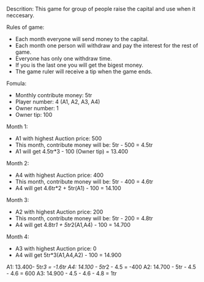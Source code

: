 Descrition:
This game for group of people raise the capital and use when it neccesary.

Rules of game:

- Each month everyone will send money to the capital.
- Each month one person will withdraw and pay the interest for the rest of game.
- Everyone has only one withdraw time.
- If you is the last one you will get the bigest money.
- The game ruler will receive a tip when the game ends.

Fomula:

- Monthly contribute money: 5tr
- Player number: 4 (A1, A2, A3, A4)
- Owner number: 1
- Owner tip: 100

Month 1:

- A1 with highest Auction price: 500
- This month, contribute money will be: 5tr - 500 = 4.5tr
- A1 will get 4.5tr\*3 - 100 (Owner tip) = 13.400

Month 2:

- A4 with highest Auction price: 400
- This month, contribute money will be: 5tr - 400 = 4.6tr
- A4 will get 4.6tr\*2 + 5tr(A1) - 100 = 14.100

Month 3:

- A2 with highest Auction price: 200
- This month, contribute money will be: 5tr - 200 = 4.8tr
- A4 will get 4.8tr*1 + 5tr*2(A1,A4) - 100 = 14.700

Month 4:

- A3 with highest Auction price: 0
- A4 will get 5tr\*3(A1,A4,A2) - 100 = 14.900

A1: 13.400- 5tr*3 = -1.6tr
A4: 14.100 - 5tr*2 - 4.5 = -400
A2: 14.700 - 5tr - 4.5 - 4.6 = 600
A3: 14.900 - 4.5 - 4.6 - 4.8 = 1tr
